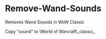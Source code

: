 # Remove-Wand-Sounds
Removes Wand Sounds in WoW Classic

Copy "sound" to \World of Warcraft\\_classic\_
